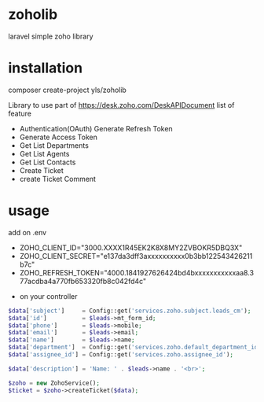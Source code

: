 # zoholib
laravel simple zoho library 

# installation 
composer create-project yls/zoholib

Library to use part of https://desk.zoho.com/DeskAPIDocument list of feature
* Authentication(OAuth) Generate Refresh Token
* Generate Access Token
* Get List Departments
* Get List Agents
* Get List Contacts
* Create Ticket
* create Ticket Comment

# usage
add on .env
- ZOHO_CLIENT_ID="3000.XXXX1R45EK2K8X8MY2ZVBOKR5DBQ3X"
- ZOHO_CLIENT_SECRET="e137da3dff3axxxxxxxxxx0b3bb122543426211b7c"
- ZOHO_REFRESH_TOKEN="4000.1841927626424bd4bxxxxxxxxxxxaa8.377acdba4a770fb653320fb8c042fd4c"



* on your controller
```php
$data['subject']     = Config::get('services.zoho.subject.leads_cm');
$data['id']          = $leads->mt_form_id;
$data['phone']       = $leads->mobile;
$data['email']       = $leads->email;
$data['name']        = $leads->name;
$data['department']  = Config::get('services.zoho.default_department_id');
$data['assignee_id'] = Config::get('services.zoho.assignee_id');

$data['description'] = 'Name: ' . $leads->name . '<br>';

$zoho = new ZohoService();
$ticket = $zoho->createTicket($data);
```
